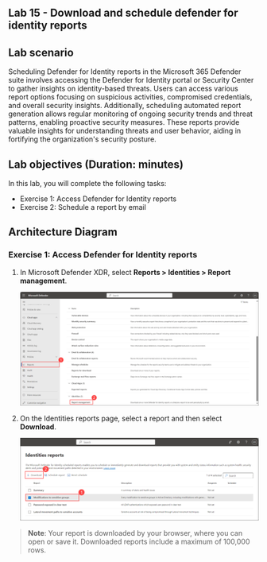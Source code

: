 ## Lab 15 - Download and schedule defender for identity reports 

## Lab scenario

Scheduling Defender for Identity reports in the Microsoft 365 Defender suite involves accessing the Defender for Identity portal or Security Center to gather insights on identity-based threats. Users can access various report options focusing on suspicious activities, compromised credentials, and overall security insights. Additionally, scheduling automated report generation allows regular monitoring of ongoing security trends and threat patterns, enabling proactive security measures. These reports provide valuable insights for understanding threats and user behavior, aiding in fortifying the organization's security posture.

## Lab objectives (Duration: minutes)


In this lab, you will complete the following tasks:
- Exercise 1: Access Defender for Identity reports
- Exercise 2: Schedule a report by email

## Architecture Diagram

### Exercise 1: Access Defender for Identity reports

1. In Microsoft Defender XDR, select **Reports > Identities > Report management**.

   ![Picture 1](../Media/download1.png)

2. On the Identities reports page, select a report and then select **Download**.

   ![Picture 1](../Media/download2.png)

>**Note**: Your report is downloaded by your browser, where you can open or save it. Downloaded reports include a maximum of 100,000 rows.
